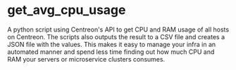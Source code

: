# get_avg_cpu_usage
A python script using Centreon's API to get CPU and RAM usage of all hosts on Centreon. The scripts also outputs the result to a CSV file and creates a JSON file with the values. This makes it easy to manage your infra in an automated manner and spend less time finding out how much CPU and RAM your servers or microservice clusters consumes.   

